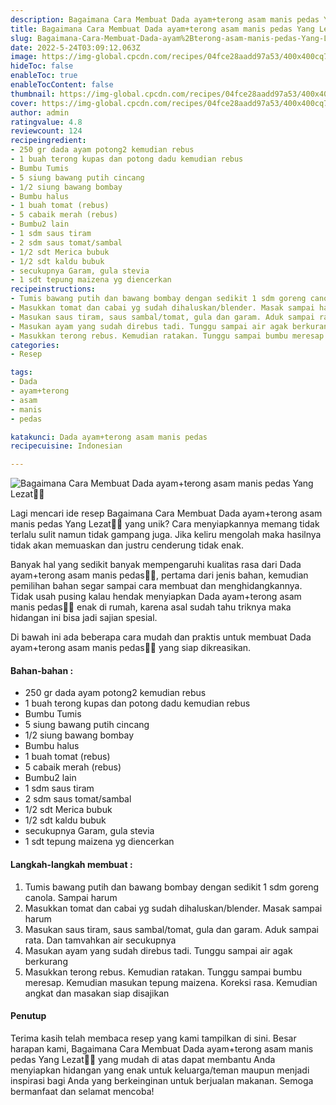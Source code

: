 ```yaml
---
description: Bagaimana Cara Membuat Dada ayam+terong asam manis pedas Yang Lezat"
title: Bagaimana Cara Membuat Dada ayam+terong asam manis pedas Yang Lezat
slug: Bagaimana-Cara-Membuat-Dada-ayam%2Bterong-asam-manis-pedas-Yang-Lezat
date: 2022-5-24T03:09:12.063Z
image: https://img-global.cpcdn.com/recipes/04fce28aadd97a53/400x400cq70/photo.jpg
hideToc: false
enableToc: true
enableTocContent: false
thumbnail: https://img-global.cpcdn.com/recipes/04fce28aadd97a53/400x400cq70/photo.jpg
cover: https://img-global.cpcdn.com/recipes/04fce28aadd97a53/400x400cq70/photo.jpg
author: admin
ratingvalue: 4.8
reviewcount: 124
recipeingredient:
- 250 gr dada ayam potong2 kemudian rebus
- 1 buah terong kupas dan potong dadu kemudian rebus
- Bumbu Tumis
- 5 siung bawang putih cincang
- 1/2 siung bawang bombay
- Bumbu halus
- 1 buah tomat (rebus)
- 5 cabaik merah (rebus)
- Bumbu2 lain
- 1 sdm saus tiram
- 2 sdm saus tomat/sambal
- 1/2 sdt Merica bubuk
- 1/2 sdt kaldu bubuk
- secukupnya Garam, gula stevia
- 1 sdt tepung maizena yg diencerkan
recipeinstructions:
- Tumis bawang putih dan bawang bombay dengan sedikit 1 sdm goreng canola. Sampai harum
- Masukkan tomat dan cabai yg sudah dihaluskan/blender. Masak sampai harum
- Masukan saus tiram, saus sambal/tomat, gula dan garam. Aduk sampai rata. Dan tamvahkan air secukupnya
- Masukan ayam yang sudah direbus tadi. Tunggu sampai air agak berkurang
- Masukkan terong rebus. Kemudian ratakan. Tunggu sampai bumbu meresap. Kemudian masukan tepung maizena. Koreksi rasa. Kemudian angkat dan masakan siap disajikan
categories:
- Resep

tags:
- Dada
- ayam+terong
- asam
- manis
- pedas

katakunci: Dada ayam+terong asam manis pedas
recipecuisine: Indonesian

---
```


![Bagaimana Cara Membuat Dada ayam+terong asam manis pedas Yang Lezat👩‍🍳](https://img-global.cpcdn.com/recipes/04fce28aadd97a53/400x400cq70/photo.jpg)

Lagi mencari ide resep Bagaimana Cara Membuat Dada ayam+terong asam manis pedas Yang Lezat👩‍🍳 yang unik? Cara menyiapkannya memang tidak terlalu sulit namun tidak gampang juga. Jika keliru mengolah maka hasilnya tidak akan memuaskan dan justru cenderung tidak enak.

Banyak hal yang sedikit banyak mempengaruhi kualitas rasa dari Dada ayam+terong asam manis pedas👩‍🍳, pertama dari jenis bahan, kemudian pemilihan bahan segar sampai cara membuat dan menghidangkannya. Tidak usah pusing kalau hendak menyiapkan Dada ayam+terong asam manis pedas👩‍🍳 enak di rumah, karena asal sudah tahu triknya maka hidangan ini bisa jadi sajian spesial.

Di bawah ini ada beberapa cara mudah dan praktis untuk membuat Dada ayam+terong asam manis pedas👩‍🍳 yang siap dikreasikan.

<!--inarticleads1-->

#### Bahan-bahan :

- 250 gr dada ayam potong2 kemudian rebus
- 1 buah terong kupas dan potong dadu kemudian rebus
- Bumbu Tumis
- 5 siung bawang putih cincang
- 1/2 siung bawang bombay
- Bumbu halus
- 1 buah tomat (rebus)
- 5 cabaik merah (rebus)
- Bumbu2 lain
- 1 sdm saus tiram
- 2 sdm saus tomat/sambal
- 1/2 sdt Merica bubuk
- 1/2 sdt kaldu bubuk
- secukupnya Garam, gula stevia
- 1 sdt tepung maizena yg diencerkan

<!--inarticleads2-->

#### Langkah-langkah membuat :

1. Tumis bawang putih dan bawang bombay dengan sedikit 1 sdm goreng canola. Sampai harum
1. Masukkan tomat dan cabai yg sudah dihaluskan/blender. Masak sampai harum
1. Masukan saus tiram, saus sambal/tomat, gula dan garam. Aduk sampai rata. Dan tamvahkan air secukupnya
1. Masukan ayam yang sudah direbus tadi. Tunggu sampai air agak berkurang
1. Masukkan terong rebus. Kemudian ratakan. Tunggu sampai bumbu meresap. Kemudian masukan tepung maizena. Koreksi rasa. Kemudian angkat dan masakan siap disajikan

#### Penutup

Terima kasih telah membaca resep yang kami tampilkan di sini. Besar harapan kami, Bagaimana Cara Membuat Dada ayam+terong asam manis pedas Yang Lezat👩‍🍳 yang mudah di atas dapat membantu Anda menyiapkan hidangan yang enak untuk keluarga/teman maupun menjadi inspirasi bagi Anda yang berkeinginan untuk berjualan makanan. Semoga bermanfaat dan selamat mencoba!